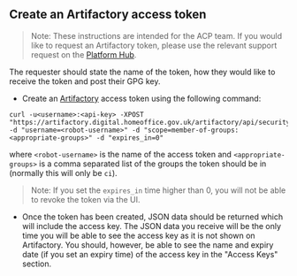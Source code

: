 
## Create an Artifactory access token

> Note: These instructions are intended for the ACP team. If you would like to request an Artifactory token, please use the relevant support request on the [Platform Hub][artifactory support request].

The requester should state the name of the token, how they would like to receive the token and post their GPG key.

* Create an [Artifactory][artifactory link] access token using the following command:
```
curl -u<username>:<api-key> -XPOST "https://artifactory.digital.homeoffice.gov.uk/artifactory/api/security/token" -d "username=<robot-username>" -d "scope=member-of-groups:<appropriate-groups>" -d "expires_in=0"
```

where `<robot-username>` is the name of the access token and `<appropriate-groups>` is a comma separated list of the groups the token should be in (normally this will only be `ci`).

> Note: If you set the `expires_in` time higher than 0, you will not be able to revoke the token via the UI.

* Once the token has been created, JSON data should be returned which will include the access key. The JSON data you receive will be the only time you will be able to see the access key as it is not shown on Artifactory. You should, however, be able to see the name and expiry date (if you set an expiry time) of the access key in the "Access Keys" section.

[artifactory support request]: https://hub.acp.homeoffice.gov.uk/help/support/requests/new/artifactory-token
[artifactory link]: https://artifactory.digital.homeoffice.gov.uk/
